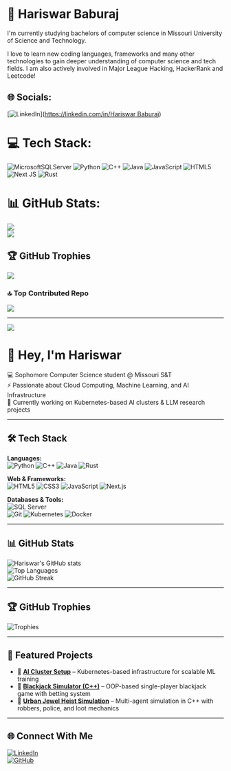# 💫 Hariswar Baburaj
I'm currently studying bachelors of computer science in Missouri University of Science and Technology. 

I love to learn new coding languages, frameworks and many other technologies to gain deeper understanding of computer science and tech fields. I am also actively involved in Major League Hacking, HackerRank and Leetcode!

## 🌐 Socials:
[![LinkedIn](https://img.shields.io/badge/LinkedIn-%230077B5.svg?logo=linkedin&logoColor=white)]([https://linkedin.com/in/Hariswar Baburaj](https://www.linkedin.com/in/hariswar-baburaj/)) 

# 💻 Tech Stack:
![MicrosoftSQLServer](https://img.shields.io/badge/Microsoft%20SQL%20Server-CC2927?style=for-the-badge&logo=microsoft%20sql%20server&logoColor=white) ![Python](https://img.shields.io/badge/python-3670A0?style=for-the-badge&logo=python&logoColor=ffdd54) ![C++](https://img.shields.io/badge/c++-%2300599C.svg?style=for-the-badge&logo=c%2B%2B&logoColor=white) ![Java](https://img.shields.io/badge/java-%23ED8B00.svg?style=for-the-badge&logo=openjdk&logoColor=white) ![JavaScript](https://img.shields.io/badge/javascript-%23323330.svg?style=for-the-badge&logo=javascript&logoColor=%23F7DF1E) ![HTML5](https://img.shields.io/badge/html5-%23E34F26.svg?style=for-the-badge&logo=html5&logoColor=white) ![Next JS](https://img.shields.io/badge/Next-black?style=for-the-badge&logo=next.js&logoColor=white) ![Rust](https://img.shields.io/badge/rust-%23000000.svg?style=for-the-badge&logo=rust&logoColor=white)
# 📊 GitHub Stats:
![](https://github-readme-streak-stats.herokuapp.com/?user=Hariswar&theme=dark&hide_border=false)<br/>
![](https://github-readme-stats.vercel.app/api/top-langs/?username=Hariswar&theme=dark&hide_border=false&include_all_commits=false&count_private=false&layout=compact)

## 🏆 GitHub Trophies
![](https://github-profile-trophy.vercel.app/?username=Hariswar&theme=radical&no-frame=false&no-bg=true&margin-w=4)

### 🔝 Top Contributed Repo
![](https://github-contributor-stats.vercel.app/api?username=Hariswar&limit=5&theme=dark&combine_all_yearly_contributions=true)

---
[![](https://visitcount.itsvg.in/api?id=Hariswar&icon=0&color=0)](https://visitcount.itsvg.in)

# 👋 Hey, I'm Hariswar  

💻 Sophomore Computer Science student @ Missouri S&T  
⚡ Passionate about Cloud Computing, Machine Learning, and AI Infrastructure  
🚀 Currently working on Kubernetes-based AI clusters & LLM research projects  

---

## 🛠️ Tech Stack
**Languages:**  
![Python](https://img.shields.io/badge/Python-3776AB?style=for-the-badge&logo=python&logoColor=white) 
![C++](https://img.shields.io/badge/C++-00599C?style=for-the-badge&logo=cplusplus&logoColor=white) 
![Java](https://img.shields.io/badge/Java-ED8B00?style=for-the-badge&logo=openjdk&logoColor=white) 
![Rust](https://img.shields.io/badge/Rust-000000?style=for-the-badge&logo=rust&logoColor=white)

**Web & Frameworks:**  
![HTML5](https://img.shields.io/badge/HTML5-E34F26?style=for-the-badge&logo=html5&logoColor=white) 
![CSS3](https://img.shields.io/badge/CSS3-1572B6?style=for-the-badge&logo=css3&logoColor=white) 
![JavaScript](https://img.shields.io/badge/JavaScript-F7DF1E?style=for-the-badge&logo=javascript&logoColor=black) 
![Next.js](https://img.shields.io/badge/Next.js-000000?style=for-the-badge&logo=nextdotjs&logoColor=white)

**Databases & Tools:**  
![SQL Server](https://img.shields.io/badge/Microsoft_SQL_Server-CC2927?style=for-the-badge&logo=microsoftsqlserver&logoColor=white)  
![Git](https://img.shields.io/badge/Git-F05032?style=for-the-badge&logo=git&logoColor=white) 
![Kubernetes](https://img.shields.io/badge/Kubernetes-326CE5?style=for-the-badge&logo=kubernetes&logoColor=white) 
![Docker](https://img.shields.io/badge/Docker-2496ED?style=for-the-badge&logo=docker&logoColor=white)

---

## 📊 GitHub Stats
![Hariswar's GitHub stats](https://github-readme-stats.vercel.app/api?username=HariswarB&show_icons=true&theme=radical)  
![Top Languages](https://github-readme-stats.vercel.app/api/top-langs/?username=HariswarB&layout=compact&theme=radical)  
![GitHub Streak](https://github-readme-streak-stats.herokuapp.com/?user=HariswarB&theme=radical)  

---

## 🏆 GitHub Trophies
![Trophies](https://github-profile-trophy.vercel.app/?username=HariswarB&theme=radical&no-frame=true&row=1&column=6)

---

## 📂 Featured Projects
- 🔹 [**AI Cluster Setup**](https://github.com/your-repo) – Kubernetes-based infrastructure for scalable ML training  
- 🔹 [**Blackjack Simulator (C++)**](https://github.com/your-repo) – OOP-based single-player blackjack game with betting system  
- 🔹 [**Urban Jewel Heist Simulation**](https://github.com/your-repo) – Multi-agent simulation in C++ with robbers, police, and loot mechanics  

---

## 🌐 Connect With Me
[![LinkedIn](https://img.shields.io/badge/LinkedIn-blue?style=for-the-badge&logo=linkedin)](https://linkedin.com/in/your-link)  
[![GitHub](https://img.shields.io/badge/GitHub-100000?style=for-the-badge&logo=github&logoColor=white)](https://github.com/HariswarB)  


<!-- Proudly created with GPRM ( https://gprm.itsvg.in ) -->
